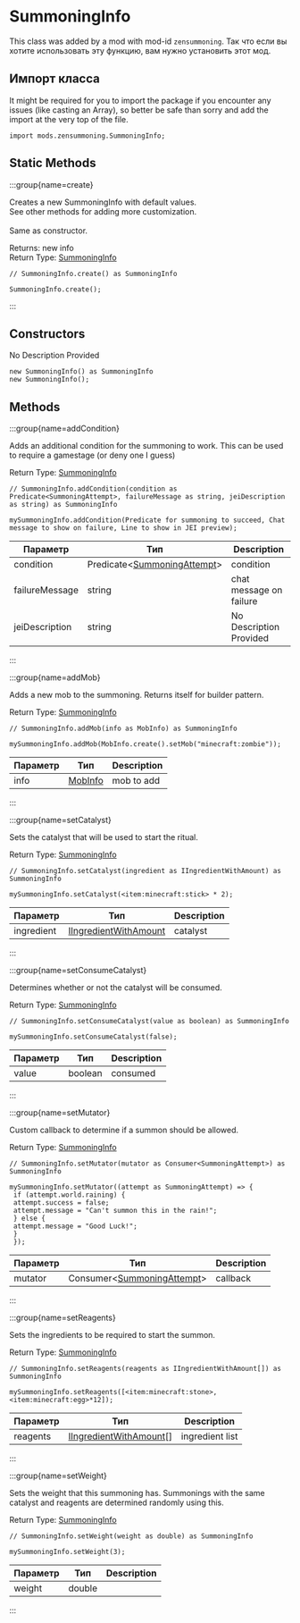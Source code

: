 # SummoningInfo

This class was added by a mod with mod-id `zensummoning`. Так что если вы хотите использовать эту функцию, вам нужно установить этот мод.

## Импорт класса

It might be required for you to import the package if you encounter any issues (like casting an Array), so better be safe than sorry and add the import at the very top of the file.
```zenscript
import mods.zensummoning.SummoningInfo;
```


## Static Methods

:::group{name=create}

Creates a new SummoningInfo with default values. <br />  See other methods for adding more customization. <br />  <br />  Same as constructor.

Returns: new info  
Return Type: [SummoningInfo](/mods/zensummoning/SummoningInfo)

```zenscript
// SummoningInfo.create() as SummoningInfo

SummoningInfo.create();
```

:::

## Constructors

No Description Provided
```zenscript
new SummoningInfo() as SummoningInfo
new SummoningInfo();
```


## Methods

:::group{name=addCondition}

Adds an additional condition for the summoning to work. This can be used to require a gamestage (or deny one I guess)

Return Type: [SummoningInfo](/mods/zensummoning/SummoningInfo)

```zenscript
// SummoningInfo.addCondition(condition as Predicate<SummoningAttempt>, failureMessage as string, jeiDescription as string) as SummoningInfo

mySummoningInfo.addCondition(Predicate for summoning to succeed, Chat message to show on failure, Line to show in JEI preview);
```

| Параметр       | Тип                                                                                  | Description             |
| -------------- | ------------------------------------------------------------------------------------ | ----------------------- |
| condition      | Predicate&lt;[SummoningAttempt](/mods/zensummoning/SummoningAttempt)&gt; | condition               |
| failureMessage | string                                                                               | chat message on failure |
| jeiDescription | string                                                                               | No Description Provided |


:::

:::group{name=addMob}

Adds a new mob to the summoning. Returns itself for builder pattern.

Return Type: [SummoningInfo](/mods/zensummoning/SummoningInfo)

```zenscript
// SummoningInfo.addMob(info as MobInfo) as SummoningInfo

mySummoningInfo.addMob(MobInfo.create().setMob("minecraft:zombie"));
```

| Параметр | Тип                                   | Description |
| -------- | ------------------------------------- | ----------- |
| info     | [MobInfo](/mods/zensummoning/MobInfo) | mob to add  |


:::

:::group{name=setCatalyst}

Sets the catalyst that will be used to start the ritual.

Return Type: [SummoningInfo](/mods/zensummoning/SummoningInfo)

```zenscript
// SummoningInfo.setCatalyst(ingredient as IIngredientWithAmount) as SummoningInfo

mySummoningInfo.setCatalyst(<item:minecraft:stick> * 2);
```

| Параметр   | Тип                                                               | Description |
| ---------- | ----------------------------------------------------------------- | ----------- |
| ingredient | [IIngredientWithAmount](/vanilla/api/items/IIngredientWithAmount) | catalyst    |


:::

:::group{name=setConsumeCatalyst}

Determines whether or not the catalyst will be consumed.

Return Type: [SummoningInfo](/mods/zensummoning/SummoningInfo)

```zenscript
// SummoningInfo.setConsumeCatalyst(value as boolean) as SummoningInfo

mySummoningInfo.setConsumeCatalyst(false);
```

| Параметр | Тип     | Description |
| -------- | ------- | ----------- |
| value    | boolean | consumed    |


:::

:::group{name=setMutator}

Custom callback to determine if a summon should be allowed.

Return Type: [SummoningInfo](/mods/zensummoning/SummoningInfo)

```zenscript
// SummoningInfo.setMutator(mutator as Consumer<SummoningAttempt>) as SummoningInfo

mySummoningInfo.setMutator((attempt as SummoningAttempt) => {
 if (attempt.world.raining) {
 attempt.success = false;
 attempt.message = "Can't summon this in the rain!";
 } else {
 attempt.message = "Good Luck!";
 }
 });
```

| Параметр | Тип                                                                                 | Description |
| -------- | ----------------------------------------------------------------------------------- | ----------- |
| mutator  | Consumer&lt;[SummoningAttempt](/mods/zensummoning/SummoningAttempt)&gt; | callback    |


:::

:::group{name=setReagents}

Sets the ingredients to be required to start the summon.

Return Type: [SummoningInfo](/mods/zensummoning/SummoningInfo)

```zenscript
// SummoningInfo.setReagents(reagents as IIngredientWithAmount[]) as SummoningInfo

mySummoningInfo.setReagents([<item:minecraft:stone>, <item:minecraft:egg>*12]);
```

| Параметр | Тип                                                                 | Description     |
| -------- | ------------------------------------------------------------------- | --------------- |
| reagents | [IIngredientWithAmount](/vanilla/api/items/IIngredientWithAmount)[] | ingredient list |


:::

:::group{name=setWeight}

Sets the weight that this summoning has. Summonings with the same catalyst and reagents are determined randomly using this.

Return Type: [SummoningInfo](/mods/zensummoning/SummoningInfo)

```zenscript
// SummoningInfo.setWeight(weight as double) as SummoningInfo

mySummoningInfo.setWeight(3);
```

| Параметр | Тип    | Description |
| -------- | ------ | ----------- |
| weight   | double |             |


:::


